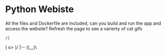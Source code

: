 # Python Webiste

All the files and Dockerfile are included, can you build and run the app and access the website? Refresh the page to see a varierty of cat gifs 


    /|
   ( o>
 )/ |--
((__)\      

